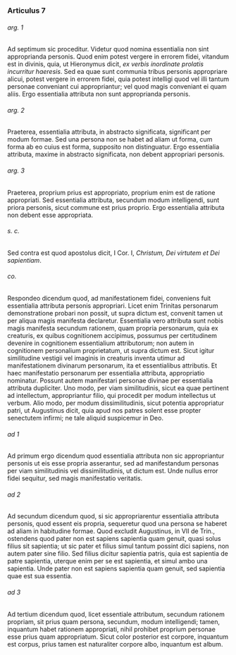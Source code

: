 ### Articulus 7

###### arg. 1
Ad septimum sic proceditur. Videtur quod nomina essentialia non sint approprianda personis. Quod enim potest vergere in errorem fidei, vitandum est in divinis, quia, ut Hieronymus dicit, *ex verbis inordinate prolatis incurritur haeresis*. Sed ea quae sunt communia tribus personis appropriare alicui, potest vergere in errorem fidei, quia potest intelligi quod vel illi tantum personae conveniant cui appropriantur; vel quod magis conveniant ei quam aliis. Ergo essentialia attributa non sunt approprianda personis.

###### arg. 2
Praeterea, essentialia attributa, in abstracto significata, significant per modum formae. Sed una persona non se habet ad aliam ut forma, cum forma ab eo cuius est forma, supposito non distinguatur. Ergo essentialia attributa, maxime in abstracto significata, non debent appropriari personis.

###### arg. 3
Praeterea, proprium prius est appropriato, proprium enim est de ratione appropriati. Sed essentialia attributa, secundum modum intelligendi, sunt priora personis, sicut commune est prius proprio. Ergo essentialia attributa non debent esse appropriata.

###### s. c.
Sed contra est quod apostolus dicit, I Cor. I, *Christum, Dei virtutem et Dei sapientiam*.

###### co.
Respondeo dicendum quod, ad manifestationem fidei, conveniens fuit essentialia attributa personis appropriari. Licet enim Trinitas personarum demonstratione probari non possit, ut supra dictum est, convenit tamen ut per aliqua magis manifesta declaretur. Essentialia vero attributa sunt nobis magis manifesta secundum rationem, quam propria personarum, quia ex creaturis, ex quibus cognitionem accipimus, possumus per certitudinem devenire in cognitionem essentialium attributorum; non autem in cognitionem personalium proprietatum, ut supra dictum est. Sicut igitur similitudine vestigii vel imaginis in creaturis inventa utimur ad manifestationem divinarum personarum, ita et essentialibus attributis. Et haec manifestatio personarum per essentialia attributa, appropriatio nominatur. Possunt autem manifestari personae divinae per essentialia attributa dupliciter. Uno modo, per viam similitudinis, sicut ea quae pertinent ad intellectum, appropriantur filio, qui procedit per modum intellectus ut verbum. Alio modo, per modum dissimilitudinis, sicut potentia appropriatur patri, ut Augustinus dicit, quia apud nos patres solent esse propter senectutem infirmi; ne tale aliquid suspicemur in Deo.

###### ad 1
Ad primum ergo dicendum quod essentialia attributa non sic appropriantur personis ut eis esse propria asserantur, sed ad manifestandum personas per viam similitudinis vel dissimilitudinis, ut dictum est. Unde nullus error fidei sequitur, sed magis manifestatio veritatis.

###### ad 2
Ad secundum dicendum quod, si sic appropriarentur essentialia attributa personis, quod essent eis propria, sequeretur quod una persona se haberet ad aliam in habitudine formae. Quod excludit Augustinus, in VII de Trin., ostendens quod pater non est sapiens sapientia quam genuit, quasi solus filius sit sapientia; ut sic pater et filius simul tantum possint dici sapiens, non autem pater sine filio. Sed filius dicitur sapientia patris, quia est sapientia de patre sapientia, uterque enim per se est sapientia, et simul ambo una sapientia. Unde pater non est sapiens sapientia quam genuit, sed sapientia quae est sua essentia.

###### ad 3
Ad tertium dicendum quod, licet essentiale attributum, secundum rationem propriam, sit prius quam persona, secundum, modum intelligendi; tamen, inquantum habet rationem appropriati, nihil prohibet proprium personae esse prius quam appropriatum. Sicut color posterior est corpore, inquantum est corpus, prius tamen est naturaliter corpore albo, inquantum est album.

